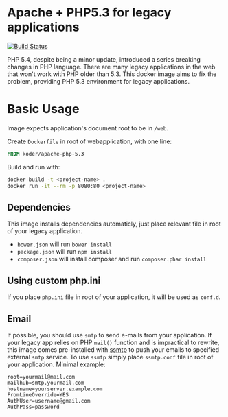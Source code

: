# Apache + PHP5.3 for legacy applications

[![Build Status](https://travis-ci.org/lekoder/docker-apache-php-5.3.svg?branch=master)](https://travis-ci.org/lekoder/docker-apache-php-5.3)

PHP 5.4, despite being a minor update, introduced a series breaking changes in PHP language. There are
many legacy applications in the web that won't work with PHP older than 5.3. This docker image aims
to fix the problem, providing PHP 5.3 environment for legacy applications.

# Basic Usage

Image expects application's document root to be in `/web`.  

Create `Dockerfile` in root of webapplication, with one line:

```Dockerfile
FROM koder/apache-php-5.3
```

Build and run with:
```bash
docker build -t <project-name> .
docker run -it --rm -p 8080:80 <project-name>
```

## Dependencies

This image installs dependencies automaticly, just place relevant file in root of your legacy application.

* `bower.json` will run `bower install`
* `package.json` will run `npm install`
* `composer.json` will install composer and run `composer.phar install`

## Using custom php.ini

If you place `php.ini` file in root of your application, it will be used as `conf.d`.


## Email

If possible, you should use `smtp` to send e-mails from your application. If your legacy app
relies on PHP `mail()` function and is impractical to rewrite, this image comes pre-installed
with [ssmtp](https://wiki.debian.org/sSMTP) to push your emails to specified external `smtp`
service. To use `ssmtp` simply place `ssmtp.conf` file in root of your application. Minimal
example:

```
root=yourmail@mail.com
mailhub=smtp.yourmail.com
hostname=yourserver.example.com
FromLineOverride=YES
AuthUser=username@gmail.com
AuthPass=password
```  
